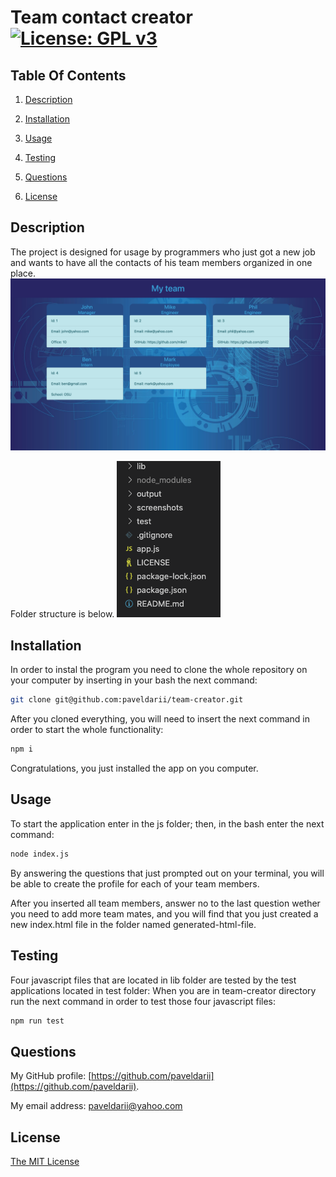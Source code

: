 # Team contact creator [![License: GPL v3](https://img.shields.io/badge/License-MIT-yellow.svg)](https://opensource.org/licenses/MIT)

## Table Of Contents

1. [Description](#description)

2. [Installation](#installation)

3. [Usage](#usage)

4. [Testing](#testing)

5. [Questions](#questions)

6. [License](#license)

## Description

The project is designed for usage by programmers who just got a new job and wants to have all the contacts of his team members organized in one place.
![my team site](screenshots/my-team.png)

Folder structure is below.
![Folder structure](screenshots/folder-structure.png)

## Installation

In order to instal the program you need to clone the whole repository on your computer by inserting in your bash the next command:

```bash
git clone git@github.com:paveldarii/team-creator.git
```

After you cloned everything, you will need to insert the next command in order to start the whole functionality:

```bash
npm i
```

Congratulations, you just installed the app on you computer.

## Usage

To start the application enter in the js folder; then, in the bash enter the next command:

```bash
node index.js
```

By answering the questions that just prompted out on your terminal, you will be able to create the profile for each of your team members.

After you inserted all team members, answer no to the last question wether you need to add more team mates, and you will find that you just created a new index.html file in the folder named generated-html-file.

## Testing

Four javascript files that are located in lib folder are tested by the test applications located in test folder:
When you are in team-creator directory run the next command in order to test those four javascript files:

```bash
npm run test
```

## Questions

My GitHub profile: [https://github.com/paveldarii](https://github.com/paveldarii).

My email address: paveldarii@yahoo.com

## License

[The MIT License](https://opensource.org/licenses/MIT/)
